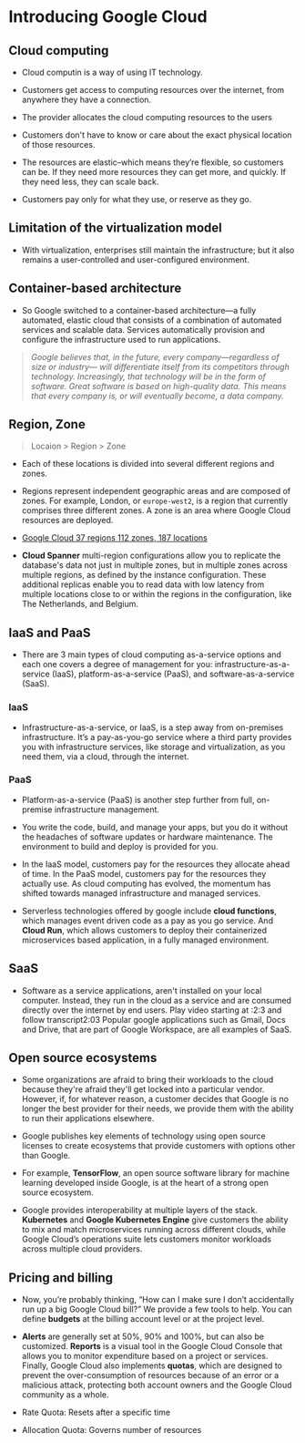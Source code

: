 # Introducing Google Cloud

## Cloud computing

- Cloud computin is a way of using IT technology.

- Customers get access to computing resources over the internet, from anywhere they have a connection.
- The provider allocates the cloud computing resources to the users 
- Customers don't have to know or care about the exact physical location of those resources. 
- The resources are elastic–which means they’re flexible, so customers can be. If they need more resources they can get more, and quickly. If they need less, they can scale back.
- Customers pay only for what they use, or reserve as they go.
 
## Limitation of the virtualization model
 - With virtualization, enterprises still maintain the infrastructure; but it also remains a user-controlled and user-configured environment. 

## Container-based architecture
 - So Google switched to a container-based architecture—a fully automated, elastic cloud that consists of a combination of automated services and scalable data. Services automatically provision and configure the infrastructure used to run applications. 

 > *Google believes that, in the future, every company—regardless of size or industry— will differentiate itself from its competitors through technology. Increasingly, that technology will be in the form of software. Great software is based on high-quality data. This means that every company is, or will eventually become, a data company.*

## Region, Zone

> Locaion > Region > Zone

- Each of these locations is divided into several different regions and zones. 

- Regions represent independent geographic areas and are composed of zones. For example, London, or `europe-west2`, is a region that currently comprises three different zones. A zone is an area where Google Cloud resources are deployed.

- [Google Cloud 37 regions 112 zones, 187 locations](cloud.google.com/about/locations)

- **Cloud Spanner** multi-region configurations allow you to replicate the database's data not just in multiple zones, but in multiple zones across multiple regions, as defined by the instance configuration. These additional replicas enable you to read data with low latency from multiple locations close to or within the regions in the configuration, like The Netherlands, and Belgium. 

## IaaS and PaaS

- There are 3 main types of cloud computing as-a-service options and each one covers a degree of management for you: infrastructure-as-a-service (IaaS), platform-as-a-service (PaaS), and software-as-a-service (SaaS).


### IaaS

- Infrastructure-as-a-service, or IaaS, is a step away from on-premises infrastructure. It’s a pay-as-you-go service where a third party provides you with infrastructure services, like storage and virtualization, as you need them, via a cloud, through the internet. 

### PaaS

- Platform-as-a-service (PaaS) is another step further from full, on-premise infrastructure management. 

- You write the code, build, and manage your apps, but you do it without the headaches of software updates or hardware maintenance. The environment to build and deploy is provided for you. 

- In the IaaS model, customers pay for the resources they allocate ahead of time. In the PaaS model, customers pay for the resources they actually use. As cloud computing has evolved, the momentum has shifted towards managed infrastructure and managed services.

- Serverless technologies offered by google include **cloud functions**, which manages event driven code as a pay as you go service. And **Cloud Run**, which allows customers to deploy their containerized microservices based application, in a fully managed environment.

## SaaS
- Software as a service applications, aren't installed on your local computer. Instead, they run in the cloud as a service and are consumed directly over the internet by end users.
Play video starting at :2:3 and follow transcript2:03
Popular google applications such as Gmail, Docs and Drive, that are part of Google Workspace, are all examples of SaaS.

## Open source ecosystems
- Some organizations are afraid to bring their workloads to the cloud because they're afraid they'll get locked into a particular vendor. However, if, for whatever reason, a customer decides that Google is no longer the best provider for their needs, we provide them with the ability to run their applications elsewhere. 
- Google publishes key elements of technology using open source licenses to create ecosystems that provide customers with options other than Google. 

- For example, **TensorFlow**, an open source software library for machine learning developed inside Google, is at the heart of a strong open source ecosystem. 

-  Google provides interoperability at multiple layers of the stack. **Kubernetes** and **Google Kubernetes Engine** give customers the ability to mix and match microservices running across different clouds, while Google Cloud’s operations suite lets customers monitor workloads across multiple cloud providers.

## Pricing and billing
- Now, you’re probably thinking, “How can I make sure I don’t accidentally run up a big Google Cloud bill?” We provide a few tools to help. You can define **budgets** at the billing account level or at the project level. 
- **Alerts** are generally set at 50%, 90% and 100%, but can also be customized. **Reports** is a visual tool in the Google Cloud Console that allows you to monitor expenditure based on a project or services. Finally, Google Cloud also implements **quotas**, which are designed to prevent the over-consumption of resources because of an error or a malicious attack, protecting both account owners and the Google Cloud community as a whole.

- Rate Quota: Resets after a specific time
- Allocation Quota: Governs number of resources 


